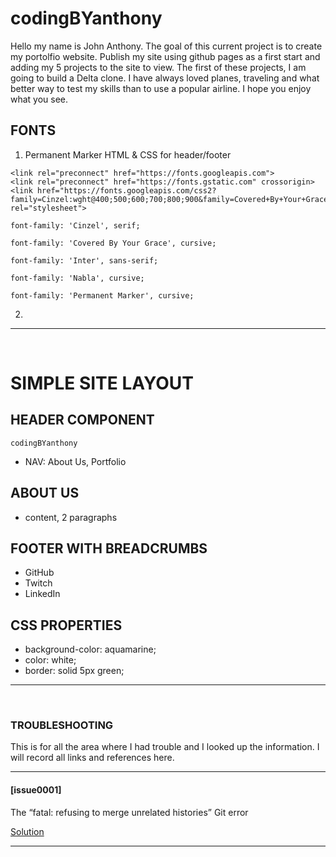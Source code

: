 # codingBYanthony
<p>
Hello my name is John Anthony. The goal of this current project is to create my portolfio website. Publish my site using github pages as a first start and adding my 5 projects to the site to view. The first of these projects, I am going to build a Delta clone. I have always loved planes, traveling and what better way to test my skills than to use a popular airline. I hope you enjoy what you see.
</p>

## FONTS
1. Permanent Marker HTML & CSS for header/footer
```
<link rel="preconnect" href="https://fonts.googleapis.com">
<link rel="preconnect" href="https://fonts.gstatic.com" crossorigin>
<link href="https://fonts.googleapis.com/css2?family=Cinzel:wght@400;500;600;700;800;900&family=Covered+By+Your+Grace&family=Inter:wght@100;200;300;400;500;600;700;800;900&family=Nabla&family=Permanent+Marker&display=swap" rel="stylesheet"> 

```

```
font-family: 'Cinzel', serif;

font-family: 'Covered By Your Grace', cursive;

font-family: 'Inter', sans-serif;

font-family: 'Nabla', cursive;

font-family: 'Permanent Marker', cursive;

```

2. 
---
<br>

# **SIMPLE SITE LAYOUT**

## HEADER COMPONENT

``` codingBYanthony ```

- NAV: About Us, Portfolio
## ABOUT US
- content, 2 paragraphs
## FOOTER WITH BREADCRUMBS
- GitHub
- Twitch
- LinkedIn
## CSS PROPERTIES
- background-color: aquamarine;
- color: white;
- border: solid 5px green;
---
<br>

### **TROUBLESHOOTING**
<p>This is for all the area where I had trouble and I looked up the information. I will record all links and references here.</p>

---

#### [issue0001]
<p>The “fatal: refusing to merge unrelated histories” Git error<p>

[Solution](https://www.educative.io/answers/the-fatal-refusing-to-merge-unrelated-histories-git-error)

---